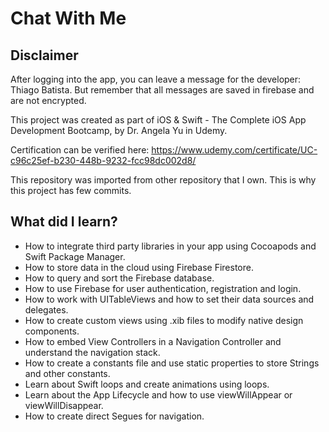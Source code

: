 # Chat With Me

## Disclaimer

After logging into the app, you can leave a message for the developer: Thiago Batista. But remember that all messages are saved in firebase and are not encrypted.

This project was created as part of iOS & Swift - The Complete iOS App Development Bootcamp, by Dr. Angela Yu in Udemy. 

Certification can be verified here: https://www.udemy.com/certificate/UC-c96c25ef-b230-448b-9232-fcc98dc002d8/


This repository was imported from other repository that I own. This is why this project has few commits.

## What did I learn?

* How to integrate third party libraries in your app using Cocoapods and Swift Package Manager.
* How to store data in the cloud using Firebase Firestore.
* How to query and sort the Firebase database.
* How to use Firebase for user authentication, registration and login.
* How to work with UITableViews and how to set their data sources and delegates.
* How to create custom views using .xib files to modify native design components.
* How to embed View Controllers in a Navigation Controller and understand the navigation stack.
* How to create a constants file and use static properties to store Strings and other constants.
* Learn about Swift loops and create animations using loops.
* Learn about the App Lifecycle and how to use viewWillAppear or viewWillDisappear.
* How to create direct Segues for navigation.
